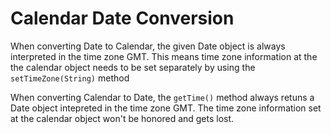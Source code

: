 # Calendar Date Conversion

When converting Date to Calendar, the given Date object is always interpreted in the time zone GMT. This means time zone information at the the calendar object needs to be set separately by using the `setTimeZone(String)` method

When converting Calendar to Date, the `getTime()` method always retuns a Date object intepreted in the time zone GMT. The time zone information set at the calendar object won't be honored and gets lost.